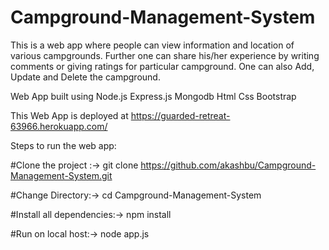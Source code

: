 # Campground-Management-System
This is a web app where people can view information and location of various campgrounds. Further one can share his/her experience by writing comments or giving ratings for particular campground. One can also Add, Update and Delete the campground.

Web App built using Node.js Express.js Mongodb Html Css Bootstrap

This Web App is deployed at https://guarded-retreat-63966.herokuapp.com/

Steps to run the web app:

#Clone the project :->
git clone https://github.com/akashbu/Campground-Management-System.git 

#Change Directory:->
cd Campground-Management-System

#Install all dependencies:->
npm install

#Run on local host:->
node app.js
